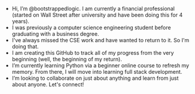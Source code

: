 - Hi, I’m @bootstrappedlogic. I am currently a financial professional (started on Wall Street after university and have been doing this for 4 years).
- I was previously a computer science engineering student before graduating with a business degree.
- I've always missed the CSE work and have wanted to return to it. So I'm doing that.
- I am creating this GitHub to track all of my progress from the very beginning (well, the beginning of my return).
- I’m currently learning Python via a beginner online course to refresh my memory. From there, I will move into learning full stack development.
- I’m looking to collaborate on just about anything and learn from just about anyone. Let's connect! 

<!---
bootstrappedlogic/bootstrappedlogic is a ✨ special ✨ repository because its `README.md` (this file) appears on your GitHub profile.
You can click the Preview link to take a look at your changes.
--->
